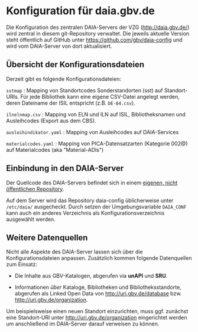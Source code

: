 # Konfiguration für daia.gbv.de

Die Konfiguration des zentralen DAIA-Servers der VZG (http://daia.gbv.de/) wird
zentral in diesem git-Repository verwaltet. Die jeweils aktuelle Version steht
öffentlich auf GitHub unter <https://github.com/gbv/daia-config> und wird vom
DAIA-Server von dort aktualisiert.

## Übersicht der Konfigurationsdateien

Derzeit gibt es folgende Konfigurationsdateien:

`sstmap`
  : Mapping von Standortcodes Sonderstandorten (sst) auf Standort-URIs. Für jede 
    Bibliothek kann eine eigene CSV-Datei angelegt werden, deren
    Dateiname der ISIL entspricht (z.B. `DE-84.csv`).

`ilnelnmap.csv`
  : Mapping von ELN und ILN auf ISIL, Bibliotheksnamen und Ausleihcodes 
    (Export aus dem CBS).

`ausleihindikator.yaml`
  : Mapping von Ausleihcodes auf DAIA-Services

`materialcodes.yaml`
  : Mapping von PICA-Datensatzarten (Kategorie 002@) auf Materialcodes 
    (aka "Material-ADIs")

## Einbindung in den DAIA-Server

Der Quellcode des DAIA-Servers befindet sich in einem [eigenen, nicht
öffentlichen Repository](https://github.com/gbv/daia.gbv.de.git).

Auf dem Server wird das Repository daia-config üblicherweise unter `/etc/daia/`
ausgecheckt. Durch setzen der Umgebungsvariable `DAIA_CONF` kann auch ein
anderes Verzeichnis als Konfigurationsverzeichnis ausgewählt werden.

## Weitere Datenquellen

Nicht alle Aspekte des DAIA-Server lassen sich über die Konfigurationsdateien
anpassen. Zusätzlich kommen folgende Datenquellen zum Einsatz:

* Die Inhalte aus GBV-Katalogen, abgerufen via **unAPI** und **SRU**.

* Informationen *über* Kataloge, Bibliotheken und Bibliotheksstandorte,
  abgerufen als Linked Open Data von <http://uri.gbv.de/database> bzw.
  <http://uri.gbv.de/organization>.

Um beispielsweise einen neuen Standort einzurichten, muss ggf. zunächst
eine Standort-URI unter <http://uri.gbv.de/organization> eingerichtet
werden um anschließend im DAIA-Server darauf verweisen zu können.

